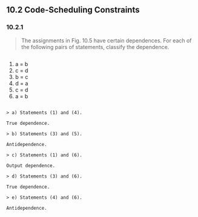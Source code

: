 ## 10.2 Code-Scheduling Constraints

### 10.2.1

> The assignments in Fig. 10.5 have certain dependences. For each of the following pairs of statements, classify the dependence.

> ```
1) a = b
2) c = d
3) b = c
4) d = a
5) c = d
6) a = b
```

> a) Statements (1) and (4).

True dependence.

> b) Statements (3) and (5).

Antidependence.

> c) Statements (1) and (6).

Output dependence.

> d) Statements (3) and (6).

True dependence.

> e) Statements (4) and (6).

Antidependence.


